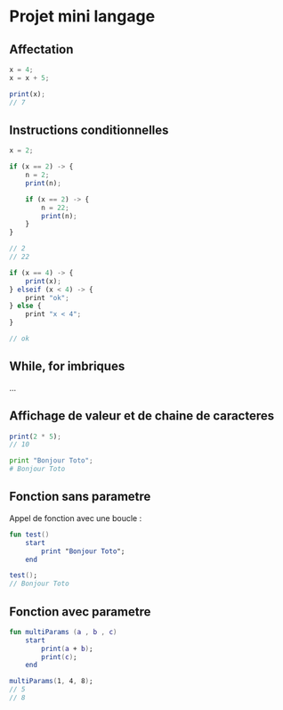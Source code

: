 # Projet mini langage

## Affectation
```js
x = 4; 
x = x + 5;

print(x); 
// 7
```

## Instructions conditionnelles
```js
x = 2;

if (x == 2) -> {
    n = 2; 
    print(n);

    if (x == 2) -> {
        n = 22;
        print(n);
    }
}

// 2
// 22
```

```js
if (x == 4) -> {
    print(x); 
} elseif (x < 4) -> {
    print "ok";
} else {
    print "x < 4"; 
}

// ok
```

## While, for imbriques
...

## Affichage de valeur et de chaine de caracteres
```js
print(2 * 5);
// 10
```

```python
print "Bonjour Toto";
# Bonjour Toto
```

## Fonction sans parametre
Appel de fonction avec une boucle :
```kotlin
fun test() 
    start 
        print "Bonjour Toto";
    end 

test();
// Bonjour Toto
```

## Fonction avec parametre
```kotlin
fun multiParams (a , b , c)
    start
        print(a + b);
        print(c);
    end

multiParams(1, 4, 8);
// 5
// 8
```